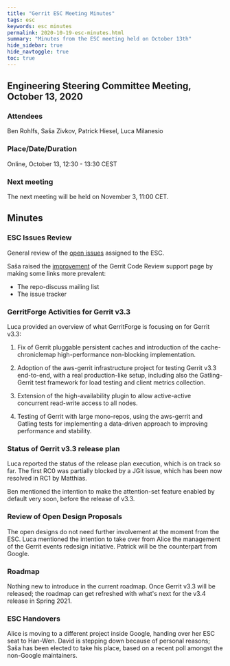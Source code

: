 ```yaml
---
title: "Gerrit ESC Meeting Minutes"
tags: esc
keywords: esc minutes
permalink: 2020-10-19-esc-minutes.html
summary: "Minutes from the ESC meeting held on October 13th"
hide_sidebar: true
hide_navtoggle: true
toc: true
---
```


## Engineering Steering Committee Meeting, October 13, 2020

### Attendees

Ben Rohlfs, Saša Zivkov, Patrick Hiesel, Luca Milanesio

### Place/Date/Duration

Online, October 13, 12:30 - 13:30 CEST

### Next meeting

The next meeting will be held on November 3, 11:00 CET.

## Minutes

### ESC Issues Review

General review of the [open issues](https://bugs.chromium.org/p/gerrit/issues/list?q=component%3AESC%20&can=2)
assigned to the ESC.

Saša raised the [improvement](https://gerrit-review.googlesource.com/c/homepage/+/284297)
of the Gerrit Code Review support page by making some links more prevalent:

- The repo-discuss mailing list
- The issue tracker

### GerritForge Activities for Gerrit v3.3

Luca provided an overview of what GerritForge is focusing on for
Gerrit v3.3:

1. Fix of Gerrit pluggable persistent caches and introduction of
   the cache-chroniclemap high-performance non-blocking implementation.

2. Adoption of the aws-gerrit infrastructure project for testing
   Gerrit v3.3 end-to-end, with a real production-like setup, including
   also the Gatling-Gerrit test framework for load testing and client
   metrics collection.

3. Extension of the high-availability plugin to allow active-active
   concurrent read-write access to all nodes.

4. Testing of Gerrit with large mono-repos, using the aws-gerrit and
   Gatling tests for implementing a data-driven approach to improving
   performance and stability.

### Status of Gerrit v3.3 release plan

Luca reported the status of the release plan execution, which is on track
so far. The first RC0 was partially blocked by a JGit issue, which has been
now resolved in RC1 by Matthias.

Ben mentioned the intention to make the attention-set feature enabled by
default very soon, before the release of v3.3.

### Review of Open Design Proposals

The open designs do not need further involvement at the moment from the ESC.
Luca mentioned the intention to take over from Alice the management
of the Gerrit events redesign initiative. Patrick will be the counterpart
from Google.

### Roadmap

Nothing new to introduce in the current roadmap. Once Gerrit v3.3 will
be released; the roadmap can get refreshed with what's next for the
v3.4 release in Spring 2021.

### ESC Handovers

Alice is moving to a different project inside Google, handing over her ESC
seat to Han-Wen. David is stepping down because of personal reasons; Saša has
been elected to take his place, based on a recent poll amongst the
non-Google maintainers.
